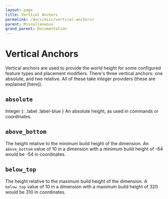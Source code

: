 ```yaml
---
layout: page
title: Vertical Anchors
permalink: /docs/misc/vertical-anchors/
parent: Miscellaneous
grand_parent: Documentation
---
```


# Vertical Anchors
Vertical anchors are used to provide the world height for some configured feature types and placement modifiers. There's three vertical anchors: one absolute, and two relative. All of these take integer providers (these are explained [here]).

## `absolute` 
Integer 
{: .label .label-blue } An absolute height, as used in commands or coordinates.

## `above_bottom`
The height relative to the minimum build height of the dimension. An `above_bottom` value of 10 in a dimension with a minimum build height of -64 would be -54 in coordinates.

## `below_top`
The height relative to the maximum build height of the dimension. A `below_top` value of 10 in a dimension with a maximum build height of 320 would be 310 in coordinates.